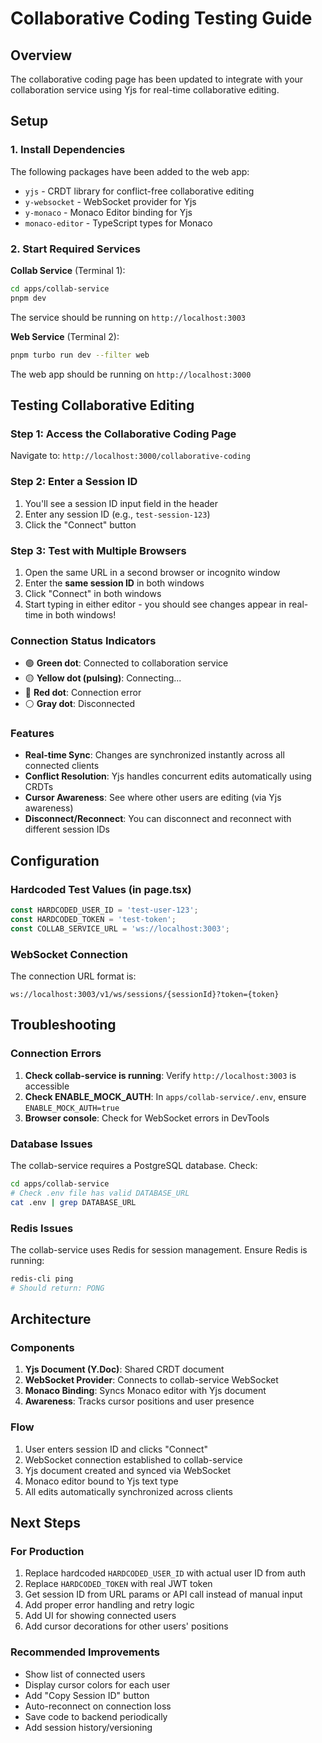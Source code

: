 # Collaborative Coding Testing Guide

## Overview

The collaborative coding page has been updated to integrate with your collaboration service using Yjs for real-time collaborative editing.

## Setup

### 1. Install Dependencies

The following packages have been added to the web app:

- `yjs` - CRDT library for conflict-free collaborative editing
- `y-websocket` - WebSocket provider for Yjs
- `y-monaco` - Monaco Editor binding for Yjs
- `monaco-editor` - TypeScript types for Monaco

### 2. Start Required Services

**Collab Service** (Terminal 1):

```bash
cd apps/collab-service
pnpm dev
```

The service should be running on `http://localhost:3003`

**Web Service** (Terminal 2):

```bash
pnpm turbo run dev --filter web
```

The web app should be running on `http://localhost:3000`

## Testing Collaborative Editing

### Step 1: Access the Collaborative Coding Page

Navigate to: `http://localhost:3000/collaborative-coding`

### Step 2: Enter a Session ID

1. You'll see a session ID input field in the header
2. Enter any session ID (e.g., `test-session-123`)
3. Click the "Connect" button

### Step 3: Test with Multiple Browsers

1. Open the same URL in a second browser or incognito window
2. Enter the **same session ID** in both windows
3. Click "Connect" in both windows
4. Start typing in either editor - you should see changes appear in real-time in both windows!

### Connection Status Indicators

- 🟢 **Green dot**: Connected to collaboration service
- 🟡 **Yellow dot (pulsing)**: Connecting...
- 🔴 **Red dot**: Connection error
- ⚪ **Gray dot**: Disconnected

### Features

- **Real-time Sync**: Changes are synchronized instantly across all connected clients
- **Conflict Resolution**: Yjs handles concurrent edits automatically using CRDTs
- **Cursor Awareness**: See where other users are editing (via Yjs awareness)
- **Disconnect/Reconnect**: You can disconnect and reconnect with different session IDs

## Configuration

### Hardcoded Test Values (in page.tsx)

```typescript
const HARDCODED_USER_ID = 'test-user-123';
const HARDCODED_TOKEN = 'test-token';
const COLLAB_SERVICE_URL = 'ws://localhost:3003';
```

### WebSocket Connection

The connection URL format is:

```
ws://localhost:3003/v1/ws/sessions/{sessionId}?token={token}
```

## Troubleshooting

### Connection Errors

1. **Check collab-service is running**: Verify `http://localhost:3003` is accessible
2. **Check ENABLE_MOCK_AUTH**: In `apps/collab-service/.env`, ensure `ENABLE_MOCK_AUTH=true`
3. **Browser console**: Check for WebSocket errors in DevTools

### Database Issues

The collab-service requires a PostgreSQL database. Check:

```bash
cd apps/collab-service
# Check .env file has valid DATABASE_URL
cat .env | grep DATABASE_URL
```

### Redis Issues

The collab-service uses Redis for session management. Ensure Redis is running:

```bash
redis-cli ping
# Should return: PONG
```

## Architecture

### Components

1. **Yjs Document (Y.Doc)**: Shared CRDT document
2. **WebSocket Provider**: Connects to collab-service WebSocket
3. **Monaco Binding**: Syncs Monaco editor with Yjs document
4. **Awareness**: Tracks cursor positions and user presence

### Flow

1. User enters session ID and clicks "Connect"
2. WebSocket connection established to collab-service
3. Yjs document created and synced via WebSocket
4. Monaco editor bound to Yjs text type
5. All edits automatically synchronized across clients

## Next Steps

### For Production

1. Replace hardcoded `HARDCODED_USER_ID` with actual user ID from auth
2. Replace `HARDCODED_TOKEN` with real JWT token
3. Get session ID from URL params or API call instead of manual input
4. Add proper error handling and retry logic
5. Add UI for showing connected users
6. Add cursor decorations for other users' positions

### Recommended Improvements

- Show list of connected users
- Display cursor colors for each user
- Add "Copy Session ID" button
- Auto-reconnect on connection loss
- Save code to backend periodically
- Add session history/versioning
